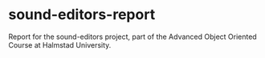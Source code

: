 sound-editors-report
====================

Report for the sound-editors project, part of the Advanced Object Oriented Course at Halmstad University.
